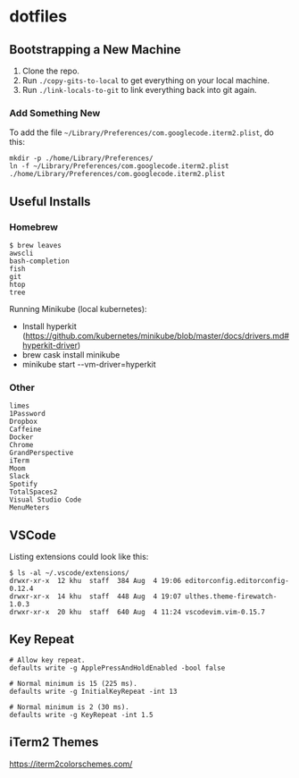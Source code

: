 # dotfiles

## Bootstrapping a New Machine

1. Clone the repo.
2. Run `./copy-gits-to-local` to get everything on your local machine.
3. Run `./link-locals-to-git` to link everything back into git again.

### Add Something New

To add the file `~/Library/Preferences/com.googlecode.iterm2.plist`, do this:

```
mkdir -p ./home/Library/Preferences/
ln -f ~/Library/Preferences/com.googlecode.iterm2.plist ./home/Library/Preferences/com.googlecode.iterm2.plist
```

## Useful Installs

### Homebrew

```
$ brew leaves
awscli
bash-completion
fish
git
htop
tree
```

Running Minikube (local kubernetes):
- Install hyperkit (https://github.com/kubernetes/minikube/blob/master/docs/drivers.md#hyperkit-driver)
- brew cask install minikube
- minikube start --vm-driver=hyperkit

### Other

```
limes
1Password
Dropbox
Caffeine
Docker
Chrome
GrandPerspective
iTerm
Moom
Slack
Spotify
TotalSpaces2
Visual Studio Code
MenuMeters
```

## VSCode

Listing extensions could look like this:

```
$ ls -al ~/.vscode/extensions/
drwxr-xr-x  12 khu  staff  384 Aug  4 19:06 editorconfig.editorconfig-0.12.4
drwxr-xr-x  14 khu  staff  448 Aug  4 19:07 ulthes.theme-firewatch-1.0.3
drwxr-xr-x  20 khu  staff  640 Aug  4 11:24 vscodevim.vim-0.15.7
```

## Key Repeat

```
# Allow key repeat.
defaults write -g ApplePressAndHoldEnabled -bool false

# Normal minimum is 15 (225 ms).
defaults write -g InitialKeyRepeat -int 13

# Normal minimum is 2 (30 ms).
defaults write -g KeyRepeat -int 1.5
```

## iTerm2 Themes

https://iterm2colorschemes.com/
